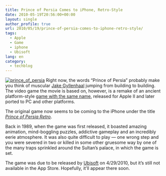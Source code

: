 ```yaml
---
title: Prince of Persia Comes to iPhone, Retro-Style
date: 2010-05-19T20:56:00+00:00
layout: single
author_profile: true
url: 2010/05/19/prince-of-persia-comes-to-iphone-retro-style/
tags:
  - Apple
  - Game
  - iphone
  - Ubisoft
lang: en
category: 
  - techblog
---
```

[![prince_of_persia](http://lh6.ggpht.com/_vaUVXcmC3OI/S_RJdd90LFI/AAAAAAAACQs/IxLhyPk_5Ls/prince_of_persia_thumb%5B1%5D.jpg?imgmax=800 "prince_of_persia")](http://lh6.ggpht.com/_vaUVXcmC3OI/S_RJbGftUjI/AAAAAAAACQo/QPf0MiMO4-o/s1600-h/prince_of_persia%5B3%5D.jpg) Right now, the words “Prince of Persia” probably make you think of muscular [Jake Gyllenhaal](http://www.imdb.com/title/tt0473075/) jumping from building to building. The video game the movie is based on, however, is a remake of an ancient platform-style [game with the same name](http://en.wikipedia.org/wiki/Prince_of_Persia_%281989_video_game%29), released for Apple II and later ported to PC and other platforms. 

The original game now seems to be coming to the iPhone under the title [_Prince of Persia Retro_](http://toucharcade.com/2010/05/18/prince-of-persia-retro-coming-to-iphone/). 

Back in 1989, when the game was first released, it boasted amazing animation, mind-boggling puzzles, addictive gameplay and an incredibly eerie atmosphere. It was also quite difficult to play — one wrong step and you were severed in two or killed in some other gruesome way by one of the many traps sprinkled around the Sultan’s palace, in which the game is set. 

The game was due to be released by [Ubisoft](http://www.ubi.com/UK/Games/Info.aspx?pId=8766) on 4/29/2010, but it’s still not available in the App Store. Hopefully, it’ll appear there soon.